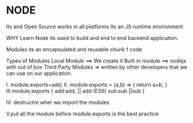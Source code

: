 # NODE

Its and Open Source
works in all platforms
Its an JS runtime environment


WHY Learn Node
its used to build and end to end backend application.

Modules
its an encapsulated and reusable chunk f code

Types of Modules
Local Module   ==> We create it
Built in module ==> nodejs with out of box
Third Party Modules => written by other developers that we can use on our  application.


I. module.exports=add;
II. module.exports = (a,b) => {
    return a+b;
}
III.module,exports {
    add:add, || add (ES6)
    sub:sub ||sub
}

IV. destructre wher we import the modules

V.put all the module before module.exports is the best practice